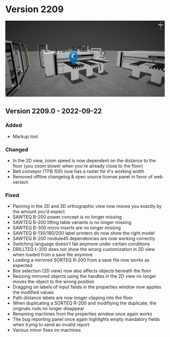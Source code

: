 # Version 2209

![](../../../.gitbook/assets/2209.png)

## Version 2209.0 - 2022-09-22

### Added

* Markup tool

### Changed

* In the 2D view, zoom speed is now dependent on the distance to the floor (you zoom slower when you're already close to the floor)
* Belt conveyor (TFB 100) now has a raster for it's working width
* Removed offline changelog & open source license panel in favor of web version

### Fixed

* Panning in the 2D and 3D orthographic view now moves you exactly by the amount you'd expect
* SAWTEQ B-200 power concept is no longer missing
* SAWTEQ B-200 lifting table variants is no longer missing
* SAWTEQ B-300 micro inserts are no longer missing
* SAWTEQ B-130/180/200 label printers do now show the right model
* SAWTEQ B-200 module45 dependencies are now working correctly
* Switching language doesn't fail anymore under certain conditions
* DRILLTEQ L-200 does not show the wrong customization in 2D view when loaded from a save file anymore
* Loading a mirrored SORTEQ R-200 from a save file now works as expected
* Box selection (2D view) now also affects objects beneath the floor
* Resizing mirrored objects using the handles in the 2D view no longer moves the object to the wrong position
* Dragging on labels of input fields in the properties window now applies the modified values
* Path distance labels are now longer clipping into the floor
* When duplicating a SORTEQ R-200 and modifiying the duplicate, the originals rods no longer disappear
* Renaming machines from the properties window once again works
* The bug reporting panel once again highlights empty mandatory fields when trying to send an invalid report
* Various minor fixes on machines